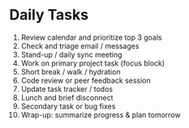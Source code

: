 # Daily Tasks

1. Review calendar and prioritize top 3 goals
2. Check and triage email / messages
3. Stand-up / daily sync meeting
4. Work on primary project task (focus block)
5. Short break / walk / hydration
6. Code review or peer feedback session
7. Update task tracker / todos
8. Lunch and brief disconnect
9. Secondary task or bug fixes
10. Wrap-up: summarize progress & plan tomorrow
